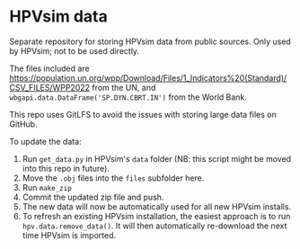 # HPVsim data

Separate repository for storing HPVsim data from public sources. Only used by HPVsim; not to be used directly.

The files included are https://population.un.org/wpp/Download/Files/1_Indicators%20(Standard)/CSV_FILES/WPP2022 from the UN, and `wbgapi.data.DataFrame('SP.DYN.CBRT.IN')` from the World Bank.

This repo uses GitLFS to avoid the issues with storing large data files on GitHub.

To update the data:

1. Run `get_data.py` in HPVsim's `data` folder (NB: this script might be moved into this repo in future).
2. Move the `.obj` files into the `files` subfolder here.
3. Run `make_zip`
4. Commit the updated zip file and push.
5. The new data will now be automatically used for all new HPVsim installs.
6. To refresh an existing HPVsim installation, the easiest approach is to run `hpv.data.remove_data()`. It will then automatically re-download the next time HPVsim is imported.